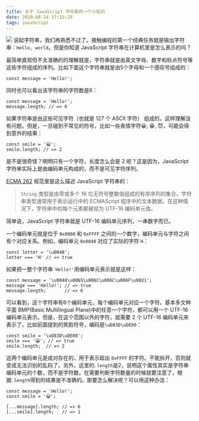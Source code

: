 ```yaml
---
title: 关于 JavaScript 字符串的一个小知识
date: 2020-08-14 17:15:29
tags: JavaScript
---
```


![](http://ww1.sinaimg.cn/large/6bb8ee92gy1gicfbv580lj20xc0e9hdt.jpg)
说起字符串，我们再熟悉不过了。接触编程的第一个经典任务就是输出字符串：`Hello, world`。但是你知道 JavaScript 字符串在计算机里是怎么表示的吗？

最简单直观但不太准确的的理解就是，字符串就是由英文字母、数字和标点符号等这些字符组成的序列。比如下面这个字符串就是由5个字母和一个感叹号组成的：
```
const message = 'Hello!';
```
同时也可以看出该字符串的字符数是6：
```
const message = 'Hello!';
message.length; // => 6
```
如果字符串是由这些可见字符（也就是 127 个 ASCII 字符） 组成的，这样理解没有问题。但是，一旦碰到不常见的符号，比如一些表情字符😀, 😁, 😈，可能会得到意外的结果：
```
const smile = '😀';
smile.length; // => 2
```
是不是很奇怪？明明只有一个字符，长度怎么会是 2 呢？这是因为，JavaScript 字符串实际上是由编码单元构成的，而不是可见字符序列。
<!-- more -->
[ECMA 262](https://tc39.es/ecma262/#sec-ecmascript-language-types-string-type) 规范里是这么描述 JavaScript 字符串的：
> `String` 类型是由零或多个 16 位无符号整数值组成的有序序列的集合。字符串类型通常用于表示运行中的 ECMAScript 程序中的文本数据，在这种情况下，字符串中的每个元素都被视为 UTF-16 编码单元值。

简单说，JavaScript 字符串就是 UTF-16 编码单元序列，一串数字而已。

一个编码单元就是位于 `0x0000` 和 `0xFFFF` 之间的一个数字，编码单元与字符之间有个对应关系。例如，编码单元 `0x0048` 对应了实际的字符 `H`：
```
const letter = '\u0048';
letter === 'H' // => true
```
如果把一整个字符串`'Hello!'`用编码单元表示就是这样：
```
const message = '\u0048\u0065\u006C\u006C\u006F\u0021';
message === 'Hello!'; // => true
message.length;       // => 6
```
可以看到，这个字符串有6个编码单元，每个编码单元对应一个字符。基本多文种平面 BMP(Basic Multilingual Plane)中的任意一个字符，都可以用一个 UTF-16 编码单元表示。但是，在这个范围以外的字符，就需要 2 个 UTF-16 编码单元来表示了。比如前面提到的笑脸符号，编码是`\uD83D\uDE00`：
```
const smile = '\uD83D\uDE00';
smile === '😀'; // => true
smile.length;  // => 2
```
这两个编码单元是成对存在的，用于表示超出 `0xFFFF` 的字符。不能拆开，否则就变成无法识别的乱码了。另外，这里的`.length`是2，说明这个属性其实是字符串编码单元的个数，而不是字符数。在需要判断字符数量的时候就要注意了，根据`.length`得到的结果是不准确的。那要怎么解决呢？可以用这种办法：

```
const message = 'Hello!';
const smile = '😀';

[...message].length; // => 6
[...smile].length;   // => 1
```
